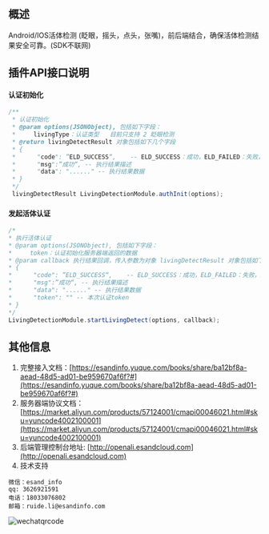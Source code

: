 ## 概述
Android/IOS活体检测 (眨眼，摇头，点头，张嘴)，前后端结合，确保活体检测结果安全可靠。(SDK不联网)

## 插件API接口说明
#### 认证初始化
```java
/**
 * 认证初始化
 * @param options(JSONObject), 包括如下字段：
 *     livingType：认证类型   目前只支持 2 眨眼检测
 * @return livingDetectResult 对象包括如下几个字段
 * {
 *		"code": ”ELD_SUCCESS“,    -- ELD_SUCCESS：成功，ELD_FAILED：失败，ELD_PARAME_ERROR：参数异常，ELD_EXCEPTION：发生异常
 * 		"msg":”成功“, -- 执行结果描述
 * 		"data": "......" -- 执行结果数据
 * }
 */
 livingDetectResult LivingDetectionModule.authInit(options);
 ```

 #### 发起活体认证
 ```java
/*
 * 执行活体认证
 * @param options(JSONObject), 包括如下字段：
 *     token：认证初始化服务器端返回的数据
 * @param callback 执行结果回调，传入参数为对象 livingDetectResult 对象包括如下几个字段
 * {
 *		"code": ”ELD_SUCCESS“,    -- ELD_SUCCESS：成功，ELD_FAILED：失败，ELD_PARAME_ERROR：参数异常，ELD_EXCEPTION：发生异常，ELD_TIMEOUT：执行超时，ELD_PERMISSION：无法获取相机授权
 * 		"msg":”成功“, -- 执行结果描述
 * 		"data": "......" -- 执行结果数据
 * 		"token": "" -- 本次认证token
 * }
 */
LivingDetectionModule.startLivingDetect(options, callback);
```

## 其他信息
1. 完整接入文档：[https://esandinfo.yuque.com/books/share/ba12bf8a-aead-48d5-ad01-be959670af6f?#](https://esandinfo.yuque.com/books/share/ba12bf8a-aead-48d5-ad01-be959670af6f?#)
2. 服务器端协议文档：[https://market.aliyun.com/products/57124001/cmapi00046021.html#sku=yuncode4002100001](https://market.aliyun.com/products/57124001/cmapi00046021.html#sku=yuncode4002100001)
3. 后端管理控制台地址: [http://openali.esandcloud.com](http://openali.esandcloud.com)
4. 技术支持
```
微信：esand_info
qq: 3626921591
电话：18033076802
邮箱：ruide.li@esandinfo.com
```
![wechatqrcode](http://open.esandcloud.com/share/index.php/s/hzT4Gb0BN81svae/download)
